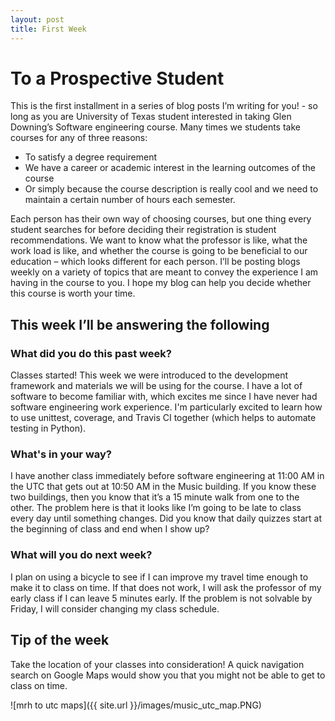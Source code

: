 ```yaml
---
layout: post
title: First Week
---
```


# To a Prospective Student
This is the first installment in a series of blog posts I’m writing for you! - so long as you are University of Texas student interested in taking Glen Downing’s Software engineering course. Many times we students take courses for any of three reasons:
* To satisfy a degree requirement 
* We have a career or academic interest in the learning outcomes of the course 
* Or simply because the course description is really cool and we need to maintain a certain number of hours each semester.

Each person has their own way of choosing courses, but one thing every student searches for before deciding their registration is student recommendations. We want to know what the professor is like, what the work load is like, and whether the course is going to be beneficial to our education – which looks different for each person. I’ll be posting blogs weekly on a variety of topics that are meant to convey the experience I am having in the course to you. I hope my blog can help you decide whether this course is worth your time.

## This week I’ll be answering the following

### What did you do this past week?
  Classes started! This week we were introduced to the development framework and materials we will be using for the course. I have a lot of software to become familiar with, which excites me since I have never had software engineering work experience. I'm particularly excited to learn how to use unittest, coverage, and Travis CI together (which helps to automate testing in Python).
  
### What's in your way?
  I have another class immediately before software engineering at 11:00 AM in the UTC that gets out at 10:50 AM in the Music building. If you know these two buildings, then you know that it’s a 15 minute walk from one to the other. The problem here is that it looks like I’m going to be late to class every day until something changes. Did you know that daily quizzes start at the beginning of class and end when I show up?
  
### What will you do next week?
  I plan on using a bicycle to see if I can improve my travel time enough to make it to class on time. If that does not work, I will ask the professor of my early class if I can leave 5 minutes early. If the problem is not solvable by Friday, I will consider changing my class schedule.

## Tip of the week
Take the location of your classes into consideration! A quick navigation search on Google Maps would show you that you might not be able to get to class on time.

![mrh to utc maps]({{ site.url }}/images/music_utc_map.PNG)
